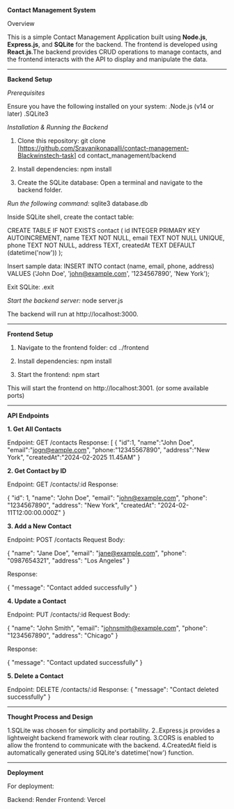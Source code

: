 **Contact Management System**

Overview

This is a simple Contact Management Application built using **Node.js**, **Express.js**, and **SQLite** for the backend. 
The frontend is developed using **React.js**.The backend provides CRUD operations to manage contacts, and the frontend interacts with the 
API to display and manipulate the data.
_______________________________________________________________________________________________________________________________________________

**Backend Setup**

*Prerequisites*

Ensure you have the following installed on your system:
.Node.js (v14 or later)
.SQLite3

*Installation & Running the Backend*

1. Clone this repository:
git clone [https://github.com/Sravanikonapalli/contact-management-Blackwinstech-task]
cd contact_management/backend

2. Install dependencies:
npm install

3. Create the SQLite database:
Open a terminal and navigate to the backend folder.

*Run the following command:*
sqlite3 database.db

Inside SQLite shell, create the contact table:

CREATE TABLE IF NOT EXISTS contact (
    id INTEGER PRIMARY KEY AUTOINCREMENT,
    name TEXT NOT NULL,
    email TEXT NOT NULL UNIQUE,
    phone TEXT NOT NULL,
    address TEXT,
    createdAt TEXT DEFAULT (datetime('now'))
);

Insert sample data:
INSERT INTO contact (name, email, phone, address) VALUES ('John Doe', 'john@example.com', '1234567890', 'New York');

Exit SQLite:
.exit

*Start the backend server:*
node server.js

The backend will run at http://localhost:3000.
_____________________________________________________________________________________________________________________________________________
**Frontend Setup**

1. Navigate to the frontend folder:
cd ../frontend

2. Install dependencies:
npm install

3. Start the frontend:
npm start

This will start the frontend on http://localhost:3001. (or some available ports)
___________________________________________________________________________________________________________________________________
**API Endpoints**

**1. Get All Contacts**

Endpoint: GET /contacts
Response:
[
{
  "id":1,
  "name":"John Doe",
  "email":"jogn@eample.com",
  "phone:"12345567890",
  "address":"New York",
  "createdAt":"2024-02-2025 11.45AM"
}

**2. Get Contact by ID**

Endpoint: GET /contacts/:id
Response:

{
  "id": 1,
  "name": "John Doe",
  "email": "john@example.com",
  "phone": "1234567890",
  "address": "New York",
  "createdAt": "2024-02-11T12:00:00.000Z"
}

**3. Add a New Contact**

Endpoint: POST /contacts
Request Body:

{
  "name": "Jane Doe",
  "email": "jane@example.com",
  "phone": "0987654321",
  "address": "Los Angeles"
}

Response:

{ "message": "Contact added successfully" }

**4. Update a Contact**

Endpoint: PUT /contacts/:id
Request Body:

{
  "name": "John Smith",
  "email": "johnsmith@example.com",
  "phone": "1234567890",
  "address": "Chicago"
}

Response:

{ "message": "Contact updated successfully" }

**5. Delete a Contact**

Endpoint: DELETE /contacts/:id
Response: { "message": "Contact deleted successfully" }
______________________________________________________________________________________________________________________________________
**Thought Process and Design**

1.SQLite was chosen for simplicity and portability.
2..Express.js provides a lightweight backend framework with clear routing.
3.CORS is enabled to allow the frontend to communicate with the backend.
4.CreatedAt field is automatically generated using SQLite's datetime('now') function.
_________________________________________________________________________________________________________________________________
**Deployment**

For deployment:

Backend: Render
Frontend: Vercel
